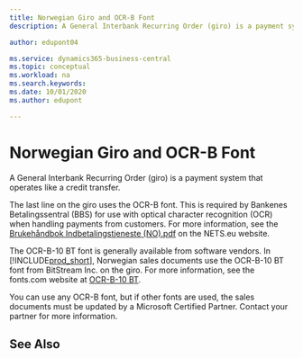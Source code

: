 ```yaml
---
title: Norwegian Giro and OCR-B Font
description: A General Interbank Recurring Order (giro) is a payment system that operates like a credit transfer.

author: edupont04

ms.service: dynamics365-business-central
ms.topic: conceptual
ms.workload: na
ms.search.keywords:
ms.date: 10/01/2020
ms.author: edupont

---
```

# Norwegian Giro and OCR-B Font
A General Interbank Recurring Order (giro) is a payment system that operates like a credit transfer.  

The last line on the giro uses the OCR-B font. This is required by Bankenes Betalingssentral (BBS) for use with optical character recognition (OCR) when handling payments from customers. For more information, see the [Brukehåndbok Indbetalingstjeneste (NO).pdf](https://www.nets.eu/no-nb/SiteCollectionDocuments/Egiro/Brukehåndbok%20Innbetalingstjenestene%20(NO).pdf) on the NETS.eu website.  

The OCR-B-10 BT font is generally available from software vendors. In [!INCLUDE[prod_short](../../includes/prod_short.md)], Norwegian sales documents use the OCR-B-10 BT font from BitStream Inc. on the giro. For more information, see the fonts.com website at [OCR-B-10 BT](https://www.fonts.com/font/bitstream/ocr-b-bt/10).  

You can use any OCR-B font, but if other fonts are used, the sales documents must be updated by a Microsoft Certified Partner. Contact your partner for more information.  

## See Also
